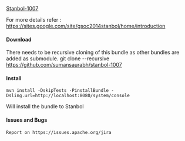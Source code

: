 [Stanbol-1007](https://issues.apache.org/jira/browse/STANBOL-1007)

For more details refer : https://sites.google.com/site/gsoc2014stanbol/home/introduction

#### Download 
There needs to be recursive cloning of this bundle as other bundles are added as submodule. 
	git clone --recursive https://github.com/sumansaurabh/stanbol-1007

#### Install
    mvn install -DskipTests -PinstallBundle -Dsling.url=http://localhost:8080/system/console

Will install the bundle to Stanbol

#### Issues and Bugs
	Report on https://issues.apache.org/jira
